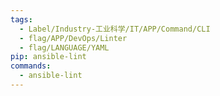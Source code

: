```yaml
---
tags:
  - Label/Industry-工业科学/IT/APP/Command/CLI
  - flag/APP/DevOps/Linter
  - flag/LANGUAGE/YAML
pip: ansible-lint
commands:
  - ansible-lint
---
```

